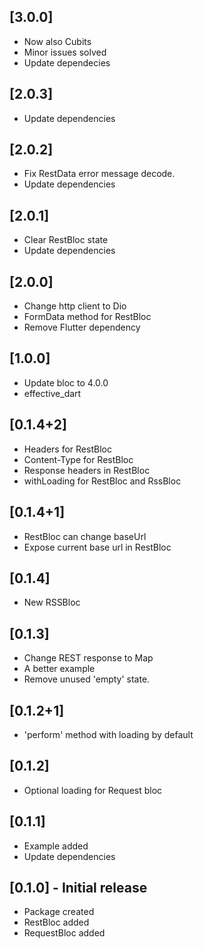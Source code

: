 ## [3.0.0]
* Now also Cubits
* Minor issues solved
* Update dependecies

## [2.0.3]
* Update dependencies

## [2.0.2]
* Fix RestData error message decode.
* Update dependencies

## [2.0.1]
* Clear RestBloc state
* Update dependencies

## [2.0.0]
* Change http client to Dio
* FormData method for RestBloc
* Remove Flutter dependency

## [1.0.0]
* Update bloc to 4.0.0
* effective_dart

## [0.1.4+2]
* Headers for RestBloc
* Content-Type for RestBloc
* Response headers in RestBloc
* withLoading for RestBloc and RssBloc

## [0.1.4+1]
* RestBloc can change baseUrl
* Expose current base url in RestBloc

## [0.1.4]
* New RSSBloc

## [0.1.3]
* Change REST response to Map
* A better example
* Remove unused 'empty' state.

## [0.1.2+1]
* 'perform' method with loading by default

## [0.1.2]
* Optional loading for Request bloc

## [0.1.1]
* Example added
* Update dependencies

## [0.1.0] - Initial release
* Package created
* RestBloc added
* RequestBloc added
